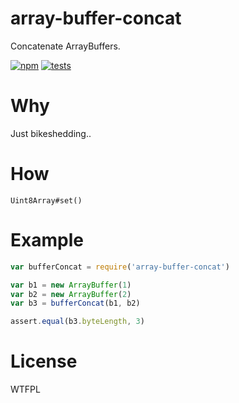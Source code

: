 # array-buffer-concat
Concatenate ArrayBuffers.

[![npm](http://img.shields.io/npm/v/array-buffer-concat.svg?style=flat-square)](http://www.npmjs.org/array-buffer-concat)
[![tests](https://img.shields.io/travis/jessetane/array-buffer-concat.svg?style=flat-square&branch=master)](https://travis-ci.org/jessetane/array-buffer-concat)

# Why
Just bikeshedding..

# How
`Uint8Array#set()`

# Example
```javascript
var bufferConcat = require('array-buffer-concat')

var b1 = new ArrayBuffer(1)
var b2 = new ArrayBuffer(2)
var b3 = bufferConcat(b1, b2)

assert.equal(b3.byteLength, 3)
```

# License
WTFPL
